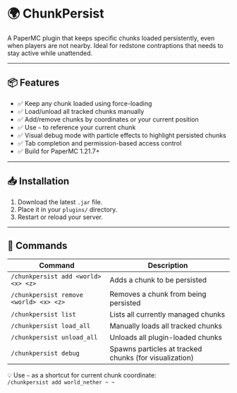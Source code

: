 # 🌍 ChunkPersist

A PaperMC plugin that keeps specific chunks loaded persistently, even when players are not nearby. Ideal for redstone contraptions that needs to stay active while unattended.

---

## 📦 Features

- ✅ Keep any chunk loaded using force-loading
- ✅ Load/unload all tracked chunks manually
- ✅ Add/remove chunks by coordinates or your current position
- ✅ Use `~` to reference your current chunk
- ✅ Visual debug mode with particle effects to highlight persisted chunks
- ✅ Tab completion and permission-based access control
- ✅ Build for PaperMC 1.21.7+

---

## 📥 Installation

1. Download the latest `.jar` file.
2. Place it in your `plugins/` directory.
3. Restart or reload your server.

---

## 💬 Commands

| Command | Description |
|--------|-------------|
| `/chunkpersist add <world> <x> <z>` | Adds a chunk to be persisted |
| `/chunkpersist remove <world> <x> <z>` | Removes a chunk from being persisted |
| `/chunkpersist list` | Lists all currently managed chunks |
| `/chunkpersist load_all` | Manually loads all tracked chunks |
| `/chunkpersist unload_all` | Unloads all plugin-loaded chunks |
| `/chunkpersist debug` | Spawns particles at tracked chunks (for visualization) |

💡 Use `~` as a shortcut for current chunk coordinate:  
`/chunkpersist add world_nether ~ ~`
